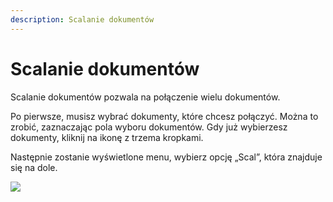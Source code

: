 ```yaml
---
description: Scalanie dokumentów
---
```


# Scalanie dokumentów

Scalanie dokumentów pozwala na połączenie wielu dokumentów.

Po pierwsze, musisz wybrać dokumenty, które chcesz połączyć. Można to zrobić, zaznaczając pola wyboru dokumentów. Gdy już wybierzesz dokumenty, kliknij na ikonę z trzema kropkami.

Następnie zostanie wyświetlone menu, wybierz opcję „Scal”, która znajduje się na dole.

![](https://lh7-us.googleusercontent.com/TV2KGh2Q38KsO5Zi-O-GKp5v42Lam4WSj8I8Ia6KjVj2c4X6vce2nFt7yJYicRWmDwKOHZDxrAsfEYtMpN-9UD2mpJ9Sfs4ueb1AYAOjKngY25JKaeEBPzUwcbrylwQ4jj\_v-jkGZYLey9p9i0LfL-I)
